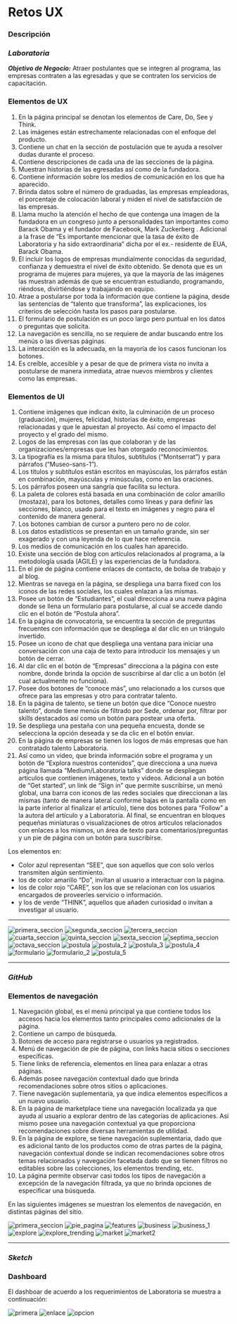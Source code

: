 # Retos UX

### Descripción
### ***Laboratoria***

***Objetivo de Negocio:*** Atraer postulantes que se integren al programa, las empresas contraten a las egresadas y que se contraten los servicios de capacitación.

### Elementos de UX

1. En la página principal se denotan los elementos de Care, Do, See y Think.
2. Las imágenes están estrechamente relacionadas con el enfoque del producto.
3. Contiene un chat en la sección de postulación que te ayuda a resolver dudas durante el proceso.
4. Contiene descripciones de cada una de las secciones de la página.
5. Muestran historias de las egresadas así como de la fundadora.
6. Contiene información sobre los medios de comunicación en los que ha aparecido.
7. Brinda datos sobre el número de graduadas, las empresas empleadoras, el porcentaje de colocación laboral y miden el nivel de satisfacción de las empresas.
8. Llama mucho la atención el hecho de que contenga una imagen de la fundadora en un congreso junto a personalidades tan importantes como Barack Obama y el fundador de Facebook, Mark Zuckerberg . Adicional a la frase de “Es importante mencionar que la tasa de éxito de Laboratoria y ha sido extraordinaria” dicha por el ex.- residente de EUA, Barack Obama.
9. El incluir los logos de empresas mundialmente conocidas da seguridad, confianza y demuestra el nivel de éxito obtenido.
Se denota que es un programa de mujeres para mujeres, ya que la mayoría de las imágenes las muestran además de que se encuentran estudiando, programando, riéndose, divirtiéndose y trabajando en equipo.
10. Atrae a postularse por toda la información que contiene la página, desde las sentencias de “talento que transforma”, las explicaciones, los criterios de selección hasta los pasos para postularse.
11. El formulario de postulación es un poco largo pero puntual en los datos o preguntas  que solicita.
12. La navegación es sencilla, no se requiere de andar buscando entre los menús o las diversas páginas.
13. La interacción es la adecuada, en la mayoría de los casos funcionan los botones.
14. Es creíble, accesible y a pesar de que de primera vista no invita a postularse de manera inmediata, atrae nuevos miembros y clientes como las empresas.

### Elementos de UI

1. Contiene imágenes que  indican éxito, la culminación de un proceso (graduación), mujeres, felicidad, historias de éxito,  empresas relacionadas y que le apuestan al proyecto. Así como el impacto del proyecto y el grado del mismo.
2. Logos de las empresas con las que colaboran y de las organizaciones/empresas que les han otorgado reconocimientos.
3. La tipografía es la misma para títulos, subtítulos (“Montserrat”) y para párrafos (“Museo-sans-1”).
4. Los títulos y subtítulos están escritos en mayúsculas, los párrafos están en combinación, mayúsculas y minúsculas, como en las oraciones.
5. Los párrafos poseen una sangría que facilita su lectura.
6. La paleta de colores está basada en una combinación de color amarillo (mostaza), para los botones, detalles como líneas y para definir las secciones, blanco, usado para el texto en imágenes y negro para el contenido de manera general.
7. Los botones cambian de cursor a puntero pero no de color.
8. Los datos estadísticos se presentan en un tamaño grande, sin ser exagerado y con una leyenda de lo que hace referencia.
9. Los medios de comunicación en los cuales han aparecido.
10. Existe una sección de blog con artículos relacionados al programa, a la metodología usada (AGILE) y las experiencias de la fundadora.
11. En el pie de página contiene enlaces de contacto, de bolsa de trabajo y al blog.
12. Mientras se navega en la página, se despliega una barra fixed con los iconos de las redes sociales, los cuales enlazan a las mismas.
13. Posee un botón de “Estudiantes”, el cual direcciona a una nueva página donde se llena un formulario para postularse, al cual se accede dando clic en el botón de “Postula ahora”.
14. En la página de convocatoria, se encuentra la sección de preguntas frecuentes con información que se despliega al dar clic en un triángulo invertido.
15. Posee un icono de chat que despliega una ventana para iniciar una conversación con una caja de texto para introducir los mensajes y un botón de cerrar.
16. Al dar clic en el botón de “Empresas” direcciona a la página con este nombre, donde brinda la opción de suscribirse al dar clic a un botón (el cual actualmente no funciona).
17. Posee dos botones de “conoce más”, uno relacionado a los cursos que ofrece para las empresas y otro para contratar talento.
18. En la página de talento, se tiene un botón que dice “Conoce nuestro talento”, donde tiene menús de filtrado por Sede, ordenar por, filtrar por skills destacados así como un botón para postear una oferta.
19. Se despliega una pestaña con una pequeña encuesta, donde se selecciona la opción deseada y se da clic en el botón enviar.
20. En la página de empresas se tienen los logos de más empresas que han contratado talento Laboratoria.
21. Así como un video, que brinda información sobre el programa y un botón de “Explora nuestros contenidos”, que direcciona a una nueva página llamada “Medium/Laboratoria talks” donde se despliegan artículos que contienen imágenes, texto y videos. Adicional a un botón de “Get started”, un link de “Sign in” que permite suscribirse, un menú global, una barra con iconos de las redes sociales que direccionan a las mismas (tanto de manera lateral conforme bajas en la pantalla como en la parte inferior al finalizar el artículo),  tiene dos botones para “Follow” a la autora del artículo y a Laboratoria. Al final, se encuentran en bloques pequeñas miniaturas o visualizaciones de otros artículos relacionados con enlaces a los mismos, un área de texto para comentarios/preguntas y un pie de página con un botón para  suscribirse.

Los elementos en:
- Color azul representan “SEE”,  que son aquellos que con solo verlos transmiten algún sentimiento.
- los de color amarillo “Do”, invitan al usuario a interactuar con la página.
- los de color rojo “CARE”, son los que se relacionan con los usuarios encargados de proveerles servicio o información.
- y los de verde “THINK”, aquellos que añaden curiosidad o invitan a investigar al usuario.

***
![primera_seccion](./images/primera_seccion.png)
![segunda_seccion](./images/segunda_seccion.png)
![tercera_seccion](./images/tercera_seccion.png)
![cuarta_seccion](./images/cuarta_seccion.png)
![quinta_seccion](./images/quinta_seccion.png)
![sexta_seccion](./images/sexta_seccion.png)
![septima_seccion](./images/septima_seccion.png)
![octava_seccion](./images/octava_seccion.png)
![postula](./images/postula.png)
![postula_2](./images/postula_2.png)
![postula_3](./images/postula_3.png)
![postula_4](./images/postula_4.png)
![formulario](./images/formulario.png)
![formulario_2](./images/formulario_2.png)
![postula_5](./images/postula_5.png)

***
### ***GitHub***

### Elementos de navegación

1. Navegación global, es el menú principal ya que contiene todos los accesos hacia los elementos tanto principales como adicionales de la página.
2. Contiene un campo de búsqueda.
3. Botones de acceso para registrarse o usuarios ya registrados.
4. Menú de navegación de pie de página, con links hacia sitios o secciones específicas.
5. Tiene links de referencia, elementos en línea para enlazar a otras páginas.
6. Además posee navegación contextual dado que brinda recomendaciones sobre otros sitios o aplicaciones.
7. Tiene navegación suplementaria, ya que indica elementos específicos a un nuevo usuario.
8. En la página de marketplace tiene una navegación localizada ya que ayuda al usuario a explorar dentro de las categorías de aplicaciones. Así mismo posee una navegación contextual ya que proporciona recomendaciones sobre diversas herramientas de utilidad.
9. En la página de explore, se tiene navegación suplementaria, dado que es adicional tanto de los productos como de otras partes de la página, navegación contextual donde se indican recomendaciones sobre otros temas relacionados y navegación facetada dado que se tienen filtros no editables sobre las colecciones, los elementos trending, etc.
10. La página permite observar casi todos los tipos de navegación a excepción de la navegación filtrada, ya que no brinda opciones de especificar una búsqueda.

En las siguientes imágenes se muestran los elementos de navegación, en distintas páginas del sitio.

![primera_seccion](./images/pag_principal_gh.png)
![pie_pagina](./images/pag_princ_pie_gh.png)
![features](./images/features_gh.png)
![business](./images/business_gh.png)
![business_1](./images/business_1_gh.png)
![explore](./images/explore_gh.png)
![explore_trending](./images/explore_trending.png)
![market](./images/marketplace_gh.png)
![market2](./images/marketplace_2.png)

***
### ***Sketch***

### Dashboard

El dashboar de acuerdo a los requerimientos de Laboratoria se muestra a continuación:

![primera](./images/dashboard.png)
![enlace](./images/dashboard_1.png)
![opcion](./images/dashboard_2.png)
